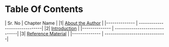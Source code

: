 # Table Of Contents

| Sr. No | Chapter Name |
|1| [About the Author](about_the_Author.md) |
|-------------- | ------------------------------|
|2| [Introduction](intro.md) |
|-------------- | ------------------------------|
|3| [Reference Material](online_ref_mat.md) |
|-------------- | ------------------------------|




